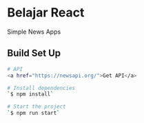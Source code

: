 # Belajar React
Simple News Apps
 ## Build Set Up
 ```bash
 # API
<a href="https://newsapi.org/">Get API</a>

# Install dependencies 
`$ npm install`

# Start the project
`$ npm run start`
```



